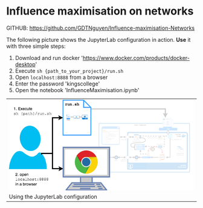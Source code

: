 # Influence maximisation on networks

GITHUB: https://github.com/GDTNguyen/Influence-maximisation-Networks

The following picture shows the JupyterLab configuration in action. **Use** it with three simple steps:

1. Download and run docker 'https://www.docker.com/products/docker-desktop'
2. Execute `sh {path_to_your_project}/run.sh`
3. Open `localhost:8888` from a browser
4. Enter the password 'kingscollege'
5. Open the notebook 'InfluenceMaximisation.ipynb'

<table class="image">
<tr><td><img src="config_use.png" width="600"></td></tr>
<tr><td class="caption" >Using the JupyterLab configuration</td></tr>
</table>
